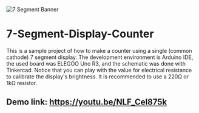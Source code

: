 ![7 Segment Banner](https://github.com/sfiguero-git/7-Segment-Display-Counter/assets/35702217/c365ca61-84fa-4c6d-af43-70d2828129b2)
# 7-Segment-Display-Counter
This is a sample project of how to make a counter using a single (common cathode) 7 segment display. The development environment is Arduino IDE, the used board was ELEGOO Uno R3, and the schematic was done with Tinkercad. Notice that you can play with the value for electrical resistance to calibrate the display's brightness. It is recommended to use a 220Ω or 1kΩ resistor.

## Demo link: https://youtu.be/NLF_CeI875k
